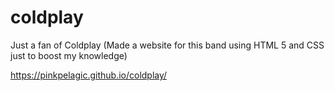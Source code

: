 # coldplay
Just a fan of Coldplay (Made a website for this band using HTML 5 and CSS just to boost my knowledge)

https://pinkpelagic.github.io/coldplay/
